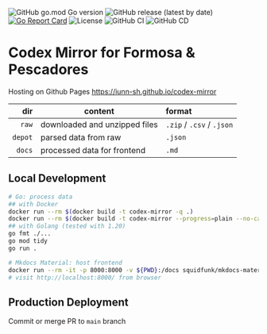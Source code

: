 ![GitHub go.mod Go version](https://img.shields.io/github/go-mod/go-version/iunn-sh/codex-mirror?color=00ADD8&logo=go&logoColor=white&style=flat-square)
![GitHub release (latest by date)](https://img.shields.io/github/v/release/iunn-sh/codex-mirror?style=flat-square)
[![Go Report Card](https://goreportcard.com/badge/github.com/iunn-sh/codex-mirror?style=flat-square)](https://goreportcard.com/report/iunn-sh/codex-mirror)
![License](https://img.shields.io/github/license/iunn-sh/codex-mirror?style=flat-square)
![GitHub CI](https://img.shields.io/github/actions/workflow/status/iunn-sh/codex-mirror/main.yml?logo=github&style=flat-square) 
![GitHub CD](https://img.shields.io/github/deployments/iunn-sh/codex-mirror/github-pages?logo=github&style=flat-square)

# Codex Mirror for Formosa & Pescadores

Hosting on Github Pages https://iunn-sh.github.io/codex-mirror

| dir  		| content						| format					|
| --------: | ----------------------------- | :------------------------ |
| `raw`		| downloaded and unzipped files	| `.zip` / `.csv` / `.json`	|
| `depot`	| parsed data from raw			| `.json`					|
| `docs`	| processed data for frontend	| `.md`						|

## Local Development

```bash
# Go: process data 
## with Docker
docker run --rm $(docker build -t codex-mirror -q .)
docker run --rm $(docker build -t codex-mirror --progress=plain --no-cache .) # debug
## with Golang (tested with 1.20)
go fmt ./...
go mod tidy
go run .

# Mkdocs Material: host frontend
docker run --rm -it -p 8000:8000 -v ${PWD}:/docs squidfunk/mkdocs-material:9.1.5
# visit http://localhost:8000/ from browser
```

## Production Deployment

Commit or merge PR to `main` branch

